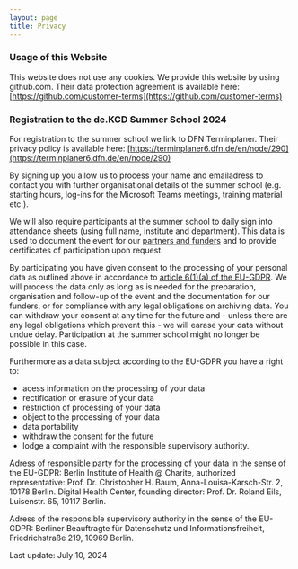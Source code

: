 ```yaml
---
layout: page
title: Privacy
---
```

### Usage of this Website
This website does not use any cookies. We provide this website by using github.com. Their data protection agreement is available here: [https://github.com/customer-terms](https://github.com/customer-terms)


### Registration to the de.KCD Summer School 2024

For registration to the summer school we link to DFN Terminplaner. Their privacy policy is available here: [https://terminplaner6.dfn.de/en/node/290](https://terminplaner6.dfn.de/en/node/290)

By signing up you allow us to process your name and emailadress to contact you with further organisational details of the summer school (e.g. starting hours, log-ins for the Microsoft Teams meetings, training material etc.).

We will also require participants at the summer school to daily sign into attendance sheets (using full name, institute and department). This data is used to document the event for our [partners and funders](https://llmcloud2024.github.io/contact.html) and to provide certificates of participation upon request.

By participating you have given consent to the processing of your personal data as outlined above in accordance to [article 6(1)(a) of the EU-GDPR](https://gdpr.eu/article-6-how-to-process-personal-data-legally/). We will process the data only as long as is needed for the preparation, organisation and follow-up of the event and the documentation for our funders, or for compliance with any legal obligations on archiving data. You can withdraw your consent at any time for the future and - unless there are any legal obligations which prevent this - we will earase your data without undue delay. Participation at the summer school might no longer be possible in this case.

Furthermore as a data subject according to the EU-GDPR you have a right to: 
- acess information on the processing of your data
- rectification or erasure of your data
- restriction of processing of your data
- object to the processing of your data
- data portability
- withdraw the consent for the future
- lodge a complaint with the responsible supervisory authority.

Adress of responsible party for the processing of your data in the sense of the EU-GDPR: Berlin Institute of Health @ Charite, authorized representative: Prof. Dr. Christopher H. Baum, Anna-Louisa-Karsch-Str. 2, 10178 Berlin. Digital Health Center, founding director: Prof. Dr. Roland Eils, Luisenstr. 65, 10117 Berlin.

Adress of the responsible supervisory authority in the sense of the EU-GDPR: Berliner Beauftragte für Datenschutz und Informationsfreiheit, Friedrichstraße 219, 10969 Berlin.

Last update: July 10, 2024




